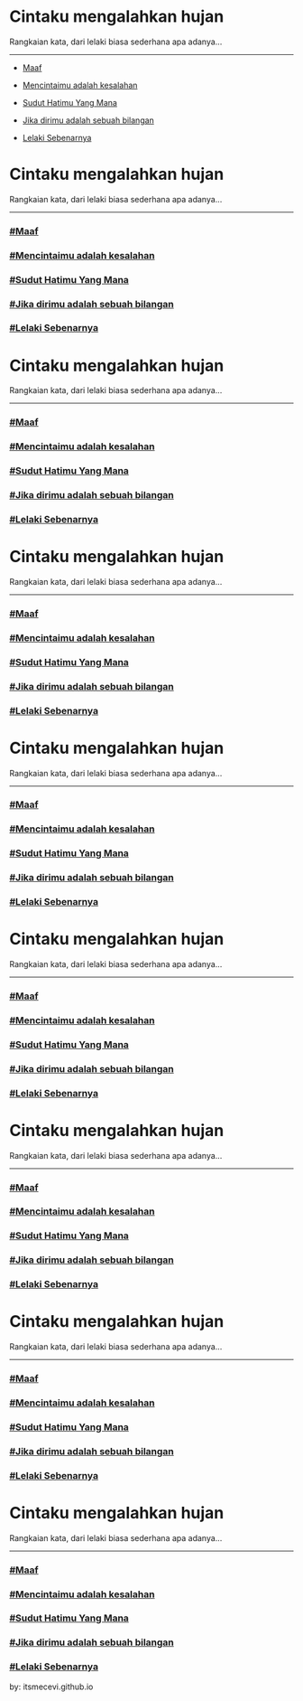 # Cintaku mengalahkan hujan

Rangkaian kata, dari lelaki biasa sederhana apa adanya...
_______________________________________________________________________________

* [Maaf](https://itsmecevi.github.io/-MAAF/)

* [Mencintaimu adalah kesalahan](https://itsmecevi.github.io/mencintaimu-adalah-kesalahan/)

* [Sudut Hatimu Yang Mana](https://itsmecevi.github.io/sudut-tegak-lurus-hatimu/)

* [Jika dirimu adalah sebuah bilangan](https://itsmecevi.github.io/jika-dirimu-adalah-bilangan/)


* [Lelaki Sebenarnya](https://itsmecevi.github.io/lelaki-sebenarnya/)

# Cintaku mengalahkan hujan

Rangkaian kata, dari lelaki biasa sederhana apa adanya...
_______________________________________________________________________________

### [#Maaf](https://itsmecevi.github.io/-MAAF/)

### [#Mencintaimu adalah kesalahan](https://itsmecevi.github.io/mencintaimu-adalah-kesalahan/)

### [#Sudut Hatimu Yang Mana](https://itsmecevi.github.io/sudut-tegak-lurus-hatimu/)

### [#Jika dirimu adalah sebuah bilangan](https://itsmecevi.github.io/jika-dirimu-adalah-bilangan/)


### [#Lelaki Sebenarnya](https://itsmecevi.github.io/lelaki-sebenarnya/)

# Cintaku mengalahkan hujan

Rangkaian kata, dari lelaki biasa sederhana apa adanya...
_______________________________________________________________________________

### [#Maaf](https://itsmecevi.github.io/-MAAF/)

### [#Mencintaimu adalah kesalahan](https://itsmecevi.github.io/mencintaimu-adalah-kesalahan/)

### [#Sudut Hatimu Yang Mana](https://itsmecevi.github.io/sudut-tegak-lurus-hatimu/)

### [#Jika dirimu adalah sebuah bilangan](https://itsmecevi.github.io/jika-dirimu-adalah-bilangan/)


### [#Lelaki Sebenarnya](https://itsmecevi.github.io/lelaki-sebenarnya/)


# Cintaku mengalahkan hujan

Rangkaian kata, dari lelaki biasa sederhana apa adanya...
_______________________________________________________________________________

### [#Maaf](https://itsmecevi.github.io/-MAAF/)

### [#Mencintaimu adalah kesalahan](https://itsmecevi.github.io/mencintaimu-adalah-kesalahan/)

### [#Sudut Hatimu Yang Mana](https://itsmecevi.github.io/sudut-tegak-lurus-hatimu/)

### [#Jika dirimu adalah sebuah bilangan](https://itsmecevi.github.io/jika-dirimu-adalah-bilangan/)


### [#Lelaki Sebenarnya](https://itsmecevi.github.io/lelaki-sebenarnya/)


# Cintaku mengalahkan hujan

Rangkaian kata, dari lelaki biasa sederhana apa adanya...
_______________________________________________________________________________

### [#Maaf](https://itsmecevi.github.io/-MAAF/)

### [#Mencintaimu adalah kesalahan](https://itsmecevi.github.io/mencintaimu-adalah-kesalahan/)

### [#Sudut Hatimu Yang Mana](https://itsmecevi.github.io/sudut-tegak-lurus-hatimu/)

### [#Jika dirimu adalah sebuah bilangan](https://itsmecevi.github.io/jika-dirimu-adalah-bilangan/)


### [#Lelaki Sebenarnya](https://itsmecevi.github.io/lelaki-sebenarnya/)



# Cintaku mengalahkan hujan

Rangkaian kata, dari lelaki biasa sederhana apa adanya...
_______________________________________________________________________________

### [#Maaf](https://itsmecevi.github.io/-MAAF/)

### [#Mencintaimu adalah kesalahan](https://itsmecevi.github.io/mencintaimu-adalah-kesalahan/)

### [#Sudut Hatimu Yang Mana](https://itsmecevi.github.io/sudut-tegak-lurus-hatimu/)

### [#Jika dirimu adalah sebuah bilangan](https://itsmecevi.github.io/jika-dirimu-adalah-bilangan/)


### [#Lelaki Sebenarnya](https://itsmecevi.github.io/lelaki-sebenarnya/)



# Cintaku mengalahkan hujan

Rangkaian kata, dari lelaki biasa sederhana apa adanya...
_______________________________________________________________________________

### [#Maaf](https://itsmecevi.github.io/-MAAF/)

### [#Mencintaimu adalah kesalahan](https://itsmecevi.github.io/mencintaimu-adalah-kesalahan/)

### [#Sudut Hatimu Yang Mana](https://itsmecevi.github.io/sudut-tegak-lurus-hatimu/)

### [#Jika dirimu adalah sebuah bilangan](https://itsmecevi.github.io/jika-dirimu-adalah-bilangan/)


### [#Lelaki Sebenarnya](https://itsmecevi.github.io/lelaki-sebenarnya/)



# Cintaku mengalahkan hujan

Rangkaian kata, dari lelaki biasa sederhana apa adanya...
_______________________________________________________________________________

### [#Maaf](https://itsmecevi.github.io/-MAAF/)

### [#Mencintaimu adalah kesalahan](https://itsmecevi.github.io/mencintaimu-adalah-kesalahan/)

### [#Sudut Hatimu Yang Mana](https://itsmecevi.github.io/sudut-tegak-lurus-hatimu/)

### [#Jika dirimu adalah sebuah bilangan](https://itsmecevi.github.io/jika-dirimu-adalah-bilangan/)


### [#Lelaki Sebenarnya](https://itsmecevi.github.io/lelaki-sebenarnya/)



# Cintaku mengalahkan hujan

Rangkaian kata, dari lelaki biasa sederhana apa adanya...
_______________________________________________________________________________

### [#Maaf](https://itsmecevi.github.io/-MAAF/)

### [#Mencintaimu adalah kesalahan](https://itsmecevi.github.io/mencintaimu-adalah-kesalahan/)

### [#Sudut Hatimu Yang Mana](https://itsmecevi.github.io/sudut-tegak-lurus-hatimu/)

### [#Jika dirimu adalah sebuah bilangan](https://itsmecevi.github.io/jika-dirimu-adalah-bilangan/)


### [#Lelaki Sebenarnya](https://itsmecevi.github.io/lelaki-sebenarnya/)


by: itsmecevi.github.io







